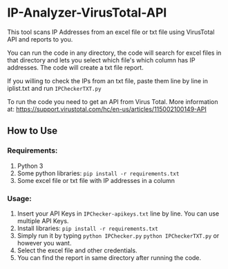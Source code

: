 # IP-Analyzer-VirusTotal-API

This tool scans IP Addresses from an excel file or txt file using VirusTotal API and reports to you.

You can run the code in any directory, the code will search for excel files in that directory and lets you select which file's which column has IP addresses.
The code will create a txt file report.

If you willing to check the IPs from an txt file, paste them line by line in iplist.txt and run ```IPCheckerTXT.py```

To run the code you need to get an API from Virus Total. More information at: https://support.virustotal.com/hc/en-us/articles/115002100149-API

## How to Use

### Requirements:
1. Python 3
2. Some python libraries: ```pip install -r requirements.txt```
3. Some excel file or txt file with IP addresses in a column

### Usage:
1. Insert your API Keys in ```IPChecker-apikeys.txt``` line by line. You can use multiple API Keys.
2. Install libraries: ```pip install -r requirements.txt```
3. Simply run it by typing ```python IPChecker.py``` ```python IPCheckerTXT.py``` or however you want.
4. Select the excel file and other credentials.
5. You can find the report in same directory after running the code.
